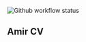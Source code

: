 ![Github workflow status](https://img.shields.io/github/actions/workflow/status/amir-h-rassafi/CV/build.yml)


## Amir CV
